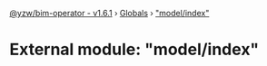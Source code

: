 [@yzw/bim-operator - v1.6.1](../README.md) › [Globals](../globals.md) › ["model/index"](_model_index_.md)

# External module: "model/index"


